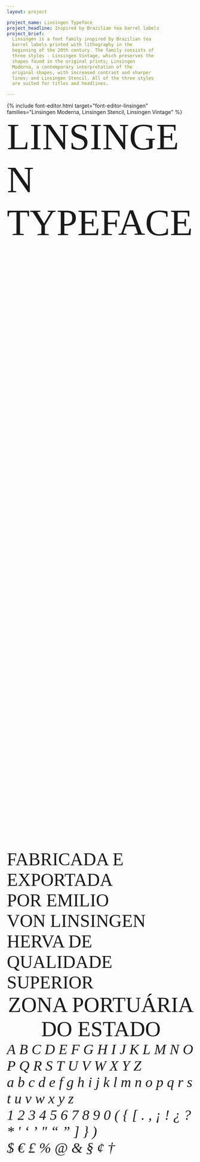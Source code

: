 ```yaml
---
layout: project

project_name: Linsingen Typeface
project_headline: Inspired by Brazilian tea barrel labels
project_brief:
  Linsingen is a font family inspired by Brazilian tea
  barrel labels printed with lithography in the
  beginning of the 20th century. The family consists of
  three styles - Linsingen Vintage, which preserves the
  shapes found in the original prints; Linsingen
  Moderna, a contemporary interpretation of the
  original shapes, with increased contrast and sharper
  lines; and Linsingen Stencil. All of the three styles
  are suited for titles and headlines.

---
```


<div class="d-flex justify-content-center" style="min-height: 50vh">
  <div class="w-75">
    {%
      include
      font-editor.html
      target="font-editor-linsingen"
      families="Linsingen Moderna, Linsingen Stencil, Linsingen Vintage"
    %}
    <div
      class="font-editor-preview"
      id="font-editor-linsingen"
      contenteditable
      spellcheck="false"
      style="font-size: 100px; font-weight: normal; font-family: 'Linsingen Moderna';"
    >
      LINSINGEN<br/>TYPEFACE
    </div>
  </div>
</div>


<div class="viewport d-flex align-items-center justify-content-center w-100">
  <div class="w-100" style="font-family: 'Linsingen Moderna'; font-size: 5vw; width: 75%; text-transform: uppercase;">
    Fabricada e exportada
    por Emilio von Linsingen
    herva de qualidade
    superior
  </div>
</div>

<div class="viewport d-flex align-items-center w-100">
  <div class="w-100" style="font-family: 'Linsingen Stencil'; font-size: 6vw; text-align: center;">
    ZONA PORTUÁRIA<br/>
    DO ESTADO
  </div>
</div>


<div class="font-grid" style="font-family: 'Linsingen Stencil'; font-size: 4vw;">
  <span><i>A</i></span>
  <span><i>B</i></span>
  <span><i>C</i></span>
  <span><i>D</i></span>
  <span><i>E</i></span>
  <span><i>F</i></span>
  <span><i>G</i></span>
  <span><i>H</i></span>
  <span><i>I</i></span>
  <span><i>J</i></span>
  <span><i>K</i></span>
  <span><i>L</i></span>
  <span><i>M</i></span>
  <span><i>N</i></span>
  <span><i>O</i></span>
  <span><i>P</i></span>
  <span><i>Q</i></span>
  <span><i>R</i></span>
  <span><i>S</i></span>
  <span><i>T</i></span>
  <span><i>U</i></span>
  <span><i>V</i></span>
  <span><i>W</i></span>
  <span><i>X</i></span>
  <span><i>Y</i></span>
  <span><i>Z</i></span>
  <div class="break"></div>
  <span><i>a</i></span>
  <span><i>b</i></span>
  <span><i>c</i></span>
  <span><i>d</i></span>
  <span><i>e</i></span>
  <span><i>f</i></span>
  <span><i>g</i></span>
  <span><i>h</i></span>
  <span><i>i</i></span>
  <span><i>j</i></span>
  <span><i>k</i></span>
  <span><i>l</i></span>
  <span><i>m</i></span>
  <span><i>n</i></span>
  <span><i>o</i></span>
  <span><i>p</i></span>
  <span><i>q</i></span>
  <span><i>r</i></span>
  <span><i>s</i></span>
  <span><i>t</i></span>
  <span><i>u</i></span>
  <span><i>v</i></span>
  <span><i>w</i></span>
  <span><i>x</i></span>
  <span><i>y</i></span>
  <span><i>z</i></span>
  <div class="break"></div>
  <span><i>1</i></span>
  <span><i>2</i></span>
  <span><i>3</i></span>
  <span><i>4</i></span>
  <span><i>5</i></span>
  <span><i>6</i></span>
  <span><i>7</i></span>
  <span><i>8</i></span>
  <span><i>9</i></span>
  <span><i>0</i></span>
  <span class="break"></span>
  <span class="mini"><i>(</i></span>
  <span class="mini"><i>{</i></span>
  <span class="mini"><i>[</i></span>
  <span class="mini"><i>.</i></span>
  <span class="mini"><i>,</i></span>
  <span class="mini"><i>¡</i></span>
  <span class="mini"><i>!</i></span>
  <span class="mini"><i>¿</i></span>
  <span class="mini"><i>?</i></span>
  <span class="mini"><i>*</i></span>
  <span class="mini"><i>'</i></span>
  <span class="mini"><i>‘</i></span>
  <span class="mini"><i>’</i></span>
  <span class="mini"><i>"</i></span>
  <span class="mini"><i>“</i></span>
  <span class="mini"><i>”</i></span>
  <span class="mini"><i>]</i></span>
  <span class="mini"><i>}</i></span>
  <span class="mini"><i>)</i></span>
  <div class="break"></div>
  <span class="mini"><i>$</i></span>
  <span class="mini"><i>€</i></span>
  <span class="mini"><i>£</i></span>
  <span class="mini"><i>%</i></span>
  <span><i>@</i></span>
  <span class="mini"><i>&</i></span>
  <span class="mini"><i>§</i></span>
  <span class="mini"><i>¢</i></span>
  <span class="mini"><i>†</i></span>
</div>
